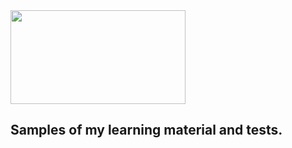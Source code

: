 <img src="https://www.vectorlogo.zone/logos/kotlinlang/kotlinlang-ar21.png" width="280" height="150"/>

 ##  Samples of my learning material and tests.
